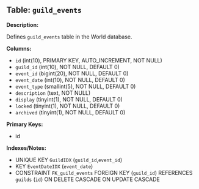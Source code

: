 ## Table: `guild_events`

**Description:**

Defines `guild_events` table in the World database.

**Columns:**
- `id` (int(10), PRIMARY KEY, AUTO_INCREMENT, NOT NULL)
- `guild_id` (int(10), NOT NULL, DEFAULT 0)
- `event_id` (bigint(20), NOT NULL, DEFAULT 0)
- `event_date` (int(10), NOT NULL, DEFAULT 0)
- `event_type` (smallint(5), NOT NULL, DEFAULT 0)
- `description` (text, NOT NULL)
- `display` (tinyint(1), NOT NULL, DEFAULT 0)
- `locked` (tinyint(1), NOT NULL, DEFAULT 0)
- `archived` (tinyint(1), NOT NULL, DEFAULT 0)

**Primary Keys:**
- id

**Indexes/Notes:**
- UNIQUE KEY `GuildIDX` (`guild_id`,`event_id`)
- KEY `EventDateIDX` (`event_date`)
- CONSTRAINT `FK_guild_events` FOREIGN KEY (`guild_id`) REFERENCES `guilds` (`id`) ON DELETE CASCADE ON UPDATE CASCADE